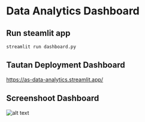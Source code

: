# Data Analytics Dashboard

## Run steamlit app
```
streamlit run dashboard.py
```

## Tautan Deployment Dashboard
https://as-data-analytics.streamlit.app/


## Screenshoot Dashboard
![alt text](http://url/to/img.png)
